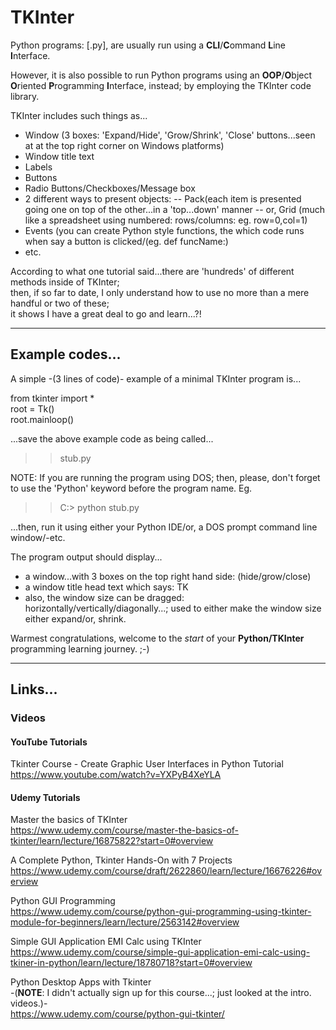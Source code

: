 # TKInter

Python programs: [.py], are usually run using a **CLI**/**C**ommand **L**ine **I**nterface.

However, it is also possible to run Python programs using an **OOP**/**O**bject **O**riented **P**rogramming **I**nterface, instead;
by employing the TKInter code library.

TKInter includes such things as...

- Window (3 boxes: 'Expand/Hide', 'Grow/Shrink', 'Close' buttons...seen at at the top right corner on Windows platforms)
- Window title text
- Labels
- Buttons
- Radio Buttons/Checkboxes/Message box
- 2 different ways to present objects: 
-- Pack(each item is presented going one on top of the other...in a 'top...down' manner
-- or, Grid (much like a spreadsheet using numbered: rows/columns: eg. row=0,col=1)
- Events (you can create Python style functions, the which code runs when say a button is clicked/(eg. def funcName:)
- etc.

According to what one tutorial said...there are 'hundreds' of different methods inside of TKInter;  
then, if so far to date, I only understand how to use no more than a mere handful or two of these;     
it shows I have a great deal to go and learn...?!

-----

## Example codes...

A simple -(3 lines of code)- example of a minimal TKInter program is...

from tkinter import *  
root = Tk()  
root.mainloop()  

...save the above example code as being called...

>> stub.py

NOTE: If you are running the program using DOS; then, please, don't forget to use the 'Python' keyword before the program name. Eg.

>> C:> python stub.py

...then, run it using either your Python IDE/or, a DOS prompt command line window/-etc.

The program output should display...
- a window...with 3 boxes on the top right hand side: (hide/grow/close)
- a window title head text which says: TK
- also, the window size can be dragged: horizontally/vertically/diagonally...;
  used to either make the window size either expand/or, shrink. 

Warmest congratulations, welcome to the *start* of your **Python/TKInter** programming learning journey. ;-)

-----

## Links...

### Videos

#### YouTube Tutorials

Tkinter Course - Create Graphic User Interfaces in Python Tutorial  
https://www.youtube.com/watch?v=YXPyB4XeYLA  

#### Udemy Tutorials

Master the basics of TKInter  
https://www.udemy.com/course/master-the-basics-of-tkinter/learn/lecture/16875822?start=0#overview  

A Complete Python, Tkinter Hands-On with 7 Projects   
https://www.udemy.com/course/draft/2622860/learn/lecture/16676226#overview  

Python GUI Programming   
https://www.udemy.com/course/python-gui-programming-using-tkinter-module-for-beginners/learn/lecture/2563142#overview  

Simple GUI Application EMI Calc using TKInter  
https://www.udemy.com/course/simple-gui-application-emi-calc-using-tkiner-in-python/learn/lecture/18780718?start=0#overview  

Python Desktop Apps with Tkinter   
-(**NOTE**: I didn't actually sign up for this course...; just looked at the intro. videos.)-   
https://www.udemy.com/course/python-gui-tkinter/  

